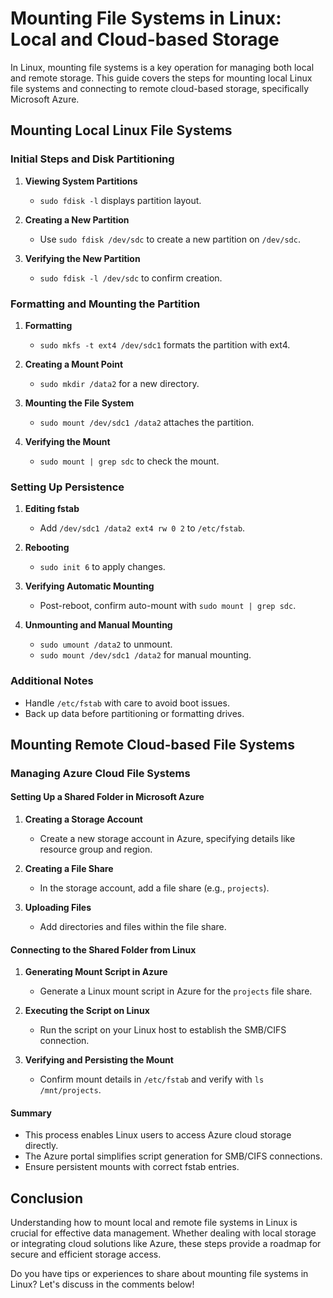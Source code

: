 # Mounting File Systems in Linux: Local and Cloud-based Storage

In Linux, mounting file systems is a key operation for managing both local and remote storage. This guide covers the steps for mounting local Linux file systems and connecting to remote cloud-based storage, specifically Microsoft Azure.

## Mounting Local Linux File Systems

### Initial Steps and Disk Partitioning

1. **Viewing System Partitions**
   - `sudo fdisk -l` displays partition layout.

2. **Creating a New Partition**
   - Use `sudo fdisk /dev/sdc` to create a new partition on `/dev/sdc`.

3. **Verifying the New Partition**
   - `sudo fdisk -l /dev/sdc` to confirm creation.

### Formatting and Mounting the Partition

1. **Formatting**
   - `sudo mkfs -t ext4 /dev/sdc1` formats the partition with ext4.

2. **Creating a Mount Point**
   - `sudo mkdir /data2` for a new directory.

3. **Mounting the File System**
   - `sudo mount /dev/sdc1 /data2` attaches the partition.

4. **Verifying the Mount**
   - `sudo mount | grep sdc` to check the mount.

### Setting Up Persistence

1. **Editing fstab**
   - Add `/dev/sdc1 /data2 ext4 rw 0 2` to `/etc/fstab`.

2. **Rebooting**
   - `sudo init 6` to apply changes.

3. **Verifying Automatic Mounting**
   - Post-reboot, confirm auto-mount with `sudo mount | grep sdc`.

4. **Unmounting and Manual Mounting**
   - `sudo umount /data2` to unmount.
   - `sudo mount /dev/sdc1 /data2` for manual mounting.

### Additional Notes

- Handle `/etc/fstab` with care to avoid boot issues.
- Back up data before partitioning or formatting drives.

## Mounting Remote Cloud-based File Systems

### Managing Azure Cloud File Systems

#### Setting Up a Shared Folder in Microsoft Azure

1. **Creating a Storage Account**
   - Create a new storage account in Azure, specifying details like resource group and region.

2. **Creating a File Share**
   - In the storage account, add a file share (e.g., `projects`).

3. **Uploading Files**
   - Add directories and files within the file share.

#### Connecting to the Shared Folder from Linux

1. **Generating Mount Script in Azure**
   - Generate a Linux mount script in Azure for the `projects` file share.

2. **Executing the Script on Linux**
   - Run the script on your Linux host to establish the SMB/CIFS connection.

3. **Verifying and Persisting the Mount**
   - Confirm mount details in `/etc/fstab` and verify with `ls /mnt/projects`.

#### Summary

- This process enables Linux users to access Azure cloud storage directly.
- The Azure portal simplifies script generation for SMB/CIFS connections.
- Ensure persistent mounts with correct fstab entries.

## Conclusion

Understanding how to mount local and remote file systems in Linux is crucial for effective data management. Whether dealing with local storage or integrating cloud solutions like Azure, these steps provide a roadmap for secure and efficient storage access.

Do you have tips or experiences to share about mounting file systems in Linux? Let's discuss in the comments below!
